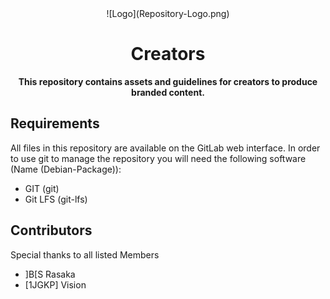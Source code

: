 <div align="center">
    ![Logo](Repository-Logo.png)
    <h1>Creators</h1>
</div>

<div align="center">
    <b>This repository contains assets and guidelines for creators to produce branded content.</b>
</div>

## Requirements
All files in this repository are available on the GitLab web interface. In order to use git to manage the repository you will need the following software (Name (Debian-Package)):
*  GIT (git)
*  Git LFS (git-lfs)

## Contributors
Special thanks to all listed Members
*  ]B[S Rasaka
*  [1JGKP] Vision